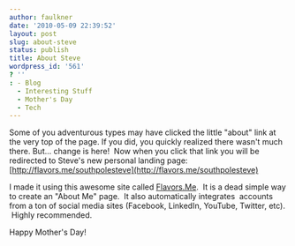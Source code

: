 ```yaml
---
author: faulkner
date: '2010-05-09 22:39:52'
layout: post
slug: about-steve
status: publish
title: About Steve
wordpress_id: '561'
? ''
: - Blog
  - Interesting Stuff
  - Mother's Day
  - Tech
---
```


Some of you adventurous types may have clicked the little "about" link at the
very top of the page. If you did, you quickly realized there wasn't much
there. But... change is here!  Now when you click that link you will be
redirected to Steve's new personal landing page:
[http://flavors.me/southpolesteve](http://flavors.me/southpolesteve)

I made it using this awesome site called [Flavors.Me](http://flavors.me/).  It
is a dead simple way to create an "About Me" page.  It also automatically
integrates  accounts from a ton of social media sites (Facebook, LinkedIn,
YouTube, Twitter, etc).  Highly recommended.

Happy Mother's Day!

